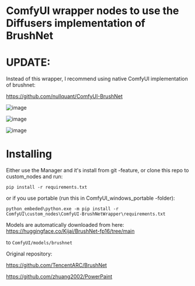# ComfyUI wrapper nodes to use the Diffusers implementation of BrushNet
# UPDATE:
Instead of this wrapper, I recommend using native ComfyUI implementation of brushnet:

https://github.com/nullquant/ComfyUI-BrushNet

![image](https://github.com/kijai/ComfyUI-BrushNet-Wrapper/assets/40791699/bb4cc07b-2be5-411b-b563-a03a688ae0e0)

![image](https://github.com/kijai/ComfyUI-BrushNet-Wrapper/assets/40791699/d56f7fdb-36fa-4d01-a95b-56bd21bac430)

![image](https://github.com/kijai/ComfyUI-BrushNet-Wrapper/assets/40791699/9a5e75d5-ee38-4a36-9f20-293ed0fb78a0)


# Installing
Either use the Manager and it's install from git -feature, or clone this repo to custom_nodes and run:

`pip install -r requirements.txt`

or if you use portable (run this in ComfyUI_windows_portable -folder):

`python_embeded\python.exe -m pip install -r ComfyUI\custom_nodes\ComfyUI-BrushNetWrapper\requirements.txt`

Models are automatically downloaded from here: https://huggingface.co/Kijai/BrushNet-fp16/tree/main

to `ComfyUI/models/brushnet`

Original repository:

https://github.com/TencentARC/BrushNet

https://github.com/zhuang2002/PowerPaint
